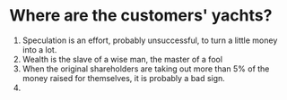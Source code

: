 # Where are the customers' yachts?

1. Speculation is an effort, probably unsuccessful, to turn a little money into a lot.
2. Wealth is the slave of a wise man, the master of a fool
3. When the original shareholders are taking out more than 5% of the money raised for themselves, it is probably a bad sign.
4. 
